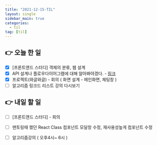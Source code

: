 ```yaml
---
title: "2021-12-15-TIL"
layout: single
sidebar_main: true
categories: 
  - til
tag: [til]
---
```


## 👉 오늘 한 일

- [x]  [프론트앤드 스터디] 객체의 분류, 웹 설계
- [x]  API 설계나 플로우다이어그램에 대해 알아봐야겠다. - [링크](  )
- [x]  프로젝트(와글와글) - 회의 ( 화면 설계 - 메인화면, 체팅창 )
- [ ]  알고리즘 링크드 리스트 강의 다시보기

## 👉 내일 할 일

- [ ]  [프론트앤드 스터디] - 회의
- [ ]  맨토링때 했던 React Class 컴포넌트 모달창 수정, 재사용성높게 컴포넌트 수정
- [ ]  알고리즘강의 ( 오후4시~ 6시 )


<br /><br /><br /><br />
